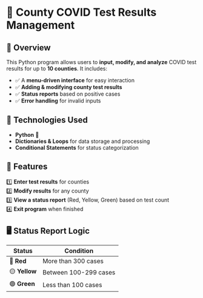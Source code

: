 # 🏥 County COVID Test Results Management  

## 📌 Overview  
This Python program allows users to **input, modify, and analyze** COVID test results for up to **10 counties**. It includes:  
- ✅ A **menu-driven interface** for easy interaction  
- ✅ **Adding & modifying county test results**  
- ✅ **Status reports** based on positive cases  
- ✅ **Error handling** for invalid inputs  

## 🔧 Technologies Used  
- **Python** 🐍  
- **Dictionaries & Loops** for data storage and processing  
- **Conditional Statements** for status categorization  

## 🚀 Features  
1️⃣ **Enter test results** for counties  
2️⃣ **Modify results** for any county  
3️⃣ **View a status report** (Red, Yellow, Green) based on test count  
4️⃣ **Exit program** when finished  

## 🖥️ Status Report Logic  
| Status | Condition |
|--------|----------|
| 🔴 **Red** | More than 300 cases |
| 🟡 **Yellow** | Between 100-299 cases |
| 🟢 **Green** | Less than 100 cases |

